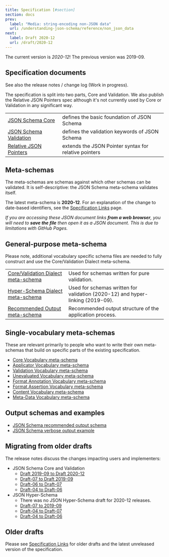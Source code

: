 ```yaml
---
title: Specification [#section]
section: docs
prev: 
  label: "Media: string-encoding non-JSON data"
  url: /understanding-json-schema/reference/non_json_data
next:
  label: Draft 2020-12
  url: /draft/2020-12
---
```


The current version is *2020-12*!
The previous version was 2019-09.

Specification documents
-----------------------

See also the release notes / change log (Work in progress).

The specification is split into two parts, Core and Validation. We also publish
the Relative JSON Pointers spec although it's not currently used by Core or
Validation in any significant way.

|     |     |
|:----|:----|
| [JSON Schema Core](../../draft/2020-12/json-schema-core.html)   | defines the basic foundation of JSON Schema   |
| [JSON Schema Validation](../../draft/2020-12/json-schema-validation.html)   | defines the validation keywords of JSON Schema    |
| [Relative JSON Pointers](https://tools.ietf.org/html/draft-bhutton-relative-json-pointer-00)   | extends the JSON Pointer syntax for relative pointers   |

Meta-schemas
------------

The meta-schemas are schemas against which other schemas can be validated. It is self-descriptive: the JSON Schema meta-schema validates itself.

The latest meta-schema is **2020-12**.  For an explanation of the change to date-based identifiers, see the [Specification Links](../specification-links) page.

_If you are accessing these JSON document links **from a web browser**, you will need to **save the file** then open it as a JSON document.  This is due to limitations with GitHub Pages._

## General-purpose meta-schema

Please note, additional vocabulary specific schema files are needed to fully construct and use the Core/Validation Dialect meta-schema.

|                                                                                        |                                                                                |
|:---------------------------------------------------------------------------------------|:-------------------------------------------------------------------------------|
| [Core/Validation Dialect meta-schema](../../draft/2020-12/schema)    | Used for schemas written for pure validation.                                  |
| [Hyper-Schema Dialect meta-schema](../../draft/2020-12/hyper-schema) | Used for schemas written for validation (2020-12) and hyper-linking (2019-09). |
| [Recommended Output meta-schema](../../draft/2020-12/output/schema)  | Recommended output structure of the application process.                       |

## Single-vocabulary meta-schemas

These are relevant primarily to people who want to write their own meta-schemas that build on specific parts of the existing specification.

- [Core Vocabulary meta-schema](../../draft/2020-12/meta/core)
- [Applicator Vocabulary meta-schema](../../draft/2020-12/meta/applicator)
- [Validation Vocabulary meta-schema](../../draft/2020-12/meta/validation)
- [Unevaluated Vocabulary meta-schema](../../draft/2020-12/meta/unevaluated)
- [Format Annotation Vocabulary meta-schema](../../draft/2020-12/meta/format-annotation)
- [Format Assertion Vocabulary meta-schema](../../draft/2020-12/meta/format-assertion)
- [Content Vocabulary meta-schema](../../draft/2020-12/meta/content)
- [Meta-Data Vocabulary meta-schema](../../draft/2020-12/meta/meta-data)

## Output schemas and examples
- [JSON Schema recommended output schema](../../draft/2020-12/output/schema)
- [JSON Schema verbose output example](../../draft/2020-12/output/verbose-example)

Migrating from older drafts
-------------

The release notes discuss the changes impacting users and implementers:

- JSON Schema Core and Validation
    - [Draft 2019-09 to Draft 2020-12](../../draft/2020-12/release-notes)
    - [Draft-07 to Draft 2019-09](../../draft/2019-09/release-notes)
    - [Draft-06 to Draft-07](../../draft-07/json-schema-release-notes)
    - [Draft-04 to Draft-06](../../draft-06/json-schema-release-notes)
- JSON Hyper-Schema
    - There was no JSON Hyper-Schema draft for 2020-12 releases.
    - [Draft-07 to 2019-09](../../draft/2019-09/release-notes#hyper-schema-vocabulary)
    - [Draft-04 to Draft-07](../../draft-07/json-hyper-schema-release-notes)
    - [Draft-04 to Draft-06](../../draft-06/json-hyper-schema-release-notes)

Older drafts
------------

Please see [Specification Links](../../specification-links) for older drafts and the latest unreleased version of the specification.